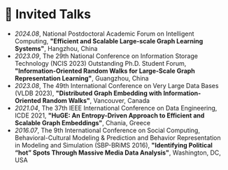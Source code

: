 <!--
# 📖 Educations
- *2019.06 - 2022.04*, Master, Zhejiang University, Hangzhou.
- *2015.09 - 2019.06*, Undergraduate, Chu Kochen Honors College, Zhejiang Univeristy, Hangzhou.
- *2012.09 - 2015.06*, Luqiao Middle School, Taizhou.


- *2022.02*, Hosted MLNLP seminar \| [\[Video\]](https://www.bilibili.com/video/BV1wF411x7qh)
- *2021.06*, Audio & Speech Synthesis, Huawei internal talk
- *2021.03*, Non-autoregressive Speech Synthesis, PaperWeekly & biendata \| [\[video\]](https://www.bilibili.com/video/BV1uf4y1t7Hr/)
- *2020.12*, Non-autoregressive Speech Synthesis, Huawei Noah's Ark Lab internal talk
-->
# 💬 Invited Talks
- *2024.08*, National Postdoctoral Academic Forum on Intelligent Computing, **"Efficient and Scalable Large-scale Graph Learning Systems"**, Hangzhou, China
- *2023.09*, The 29th National Conference on Information Storage Technology (NCIS 2023) Outstanding Ph.D. Student Forum, **"Information-Oriented Random Walks for Large-Scale Graph Representation Learning"**, Guangzhou, China
- *2023.08*, The 49th International Conference on Very Large Data Bases (VLDB 2023), **"Distributed Graph Embedding with Information-Oriented Random Walks"**, Vancouver, Canada 
- *2021.04*, The 37th IEEE International Conference on Data Engineering, ICDE 2021, **"HuGE: An Entropy-Driven Approach to Efficient and Scalable Graph Embeddings"**, Chania, Greece
- *2016.07*, The 9th International Conference on Social Computing, Behavioral-Cultural Modeling & Prediction and Behavior Representation in Modeling and Simulation (SBP-BRiMS 2016), **"Identifying Political “hot” Spots Through Massive Media Data Analysis"**, Washington, DC, USA
